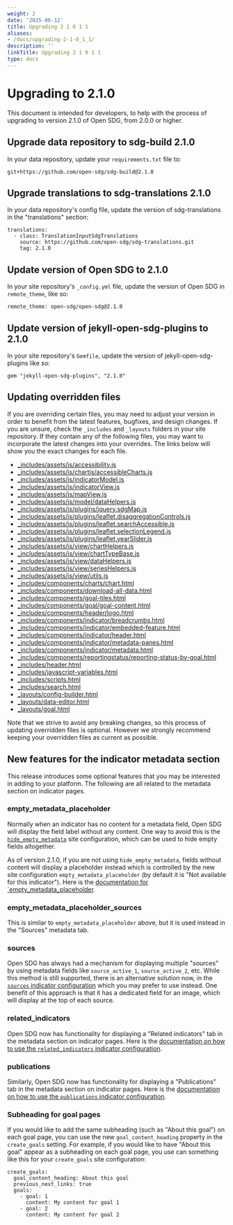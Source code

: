 ```yaml
---
weight: 2
date: '2025-06-12'
title: Upgrading 2 1 0 1 1
aliases:
- /docs/upgrading-2-1-0_1_1/
description: ''
linkTitle: Upgrading 2 1 0 1 1
type: docs
---
```


<h1>Upgrading to 2.1.0</h1>

This document is intended for developers, to help with the process of upgrading to version 2.1.0 of Open SDG, from 2.0.0 or higher.

## Upgrade data repository to sdg-build 2.1.0

In your data repository, update your `requirements.txt` file to:

```
git+https://github.com/open-sdg/sdg-build@2.1.0
```

## Upgrade translations to sdg-translations 2.1.0

In your data repository's config file, update the version of sdg-translations in the "translations" section:

```
translations:
  - class: TranslationInputSdgTranslations
    source: https://github.com/open-sdg/sdg-translations.git
    tag: 2.1.0
```

## Update version of Open SDG to 2.1.0

In your site repository's `_config.yml` file, update the version of Open SDG in `remote_theme`, like so:

```
remote_theme: open-sdg/open-sdg@2.1.0
```

## Update version of jekyll-open-sdg-plugins to 2.1.0

In your site repository's `Gemfile`, update the version of jekyll-open-sdg-plugins like so:

```
gem "jekyll-open-sdg-plugins", "2.1.0"
```

## Updating overridden files

If you are overriding certain files, you may need to adjust your version in order to benefit from the latest features, bugfixes, and design changes. If you are unsure, check the `_includes` and `_layouts` folders in your site repository. If they contain any of the following files, you may want to incorporate the latest changes into your overrides. The links below will show you the exact changes for each file.

* [_includes/assets/js/accessibility.js](https://github.com/open-sdg/open-sdg/compare/2.0.0-dev...2.1.0-dev#diff-c4b47d3a7ddaad00a7ebccf86e2c8c981b91515687c19abb7efdc6069bab0ccf)
* [_includes/assets/js/chartjs/accessibleCharts.js](https://github.com/open-sdg/open-sdg/compare/2.0.0-dev...2.1.0-dev#diff-2947e02401f2edf7c289455a2552f5132ddcbf5733b817062d363fdb89f89227)
* [_includes/assets/js/indicatorModel.js](https://github.com/open-sdg/open-sdg/compare/2.0.0-dev...2.1.0-dev#diff-899e3bbfb5eeef11ac59cd311c1cf8fa874cb773986b5982832f44ff68f04a8d)
* [_includes/assets/js/indicatorView.js](https://github.com/open-sdg/open-sdg/compare/2.0.0-dev...2.1.0-dev#diff-acba7023c8817a67d9425348551a51700b2bdb142fad73af0bfb272bbdd08a01)
* [_includes/assets/js/mapView.js](https://github.com/open-sdg/open-sdg/compare/2.0.0-dev...2.1.0-dev#diff-4fc5a820f12b634018e2047fcc6eb1d47d5d8c8a8bb7b0f1d2c6a16ebae5a3af)
* [_includes/assets/js/model/dataHelpers.js](https://github.com/open-sdg/open-sdg/compare/2.0.0-dev...2.1.0-dev#diff-40499d815f640efd89f9d2f3d1a27d4bef263c2f9d54e5116ca880d0da808e6a)
* [_includes/assets/js/plugins/jquery.sdgMap.js](https://github.com/open-sdg/open-sdg/compare/2.0.0-dev...2.1.0-dev#diff-090de3bceb9b3c5022e042a3d45e82f32e68f7e0c63ca881da87eb4bfec071a3)
* [_includes/assets/js/plugins/leaflet.disaggregationControls.js](https://github.com/open-sdg/open-sdg/compare/2.0.0-dev...2.1.0-dev#diff-9204baadb9a4b331bcb7bd572063083f64b02abcc94dd9b7c5a6608a738f27a2)
* [_includes/assets/js/plugins/leaflet.searchAccessible.js](https://github.com/open-sdg/open-sdg/compare/2.0.0-dev...2.1.0-dev#diff-664332b96a442d745e9274cb8349b74900de8fecd9bd9e5da88dd26a6e095fb6)
* [_includes/assets/js/plugins/leaflet.selectionLegend.js](https://github.com/open-sdg/open-sdg/compare/2.0.0-dev...2.1.0-dev#diff-5b45cc89aa89199087e159a10272920587714223033a722798f925e6296d18f4)
* [_includes/assets/js/plugins/leaflet.yearSlider.js](https://github.com/open-sdg/open-sdg/compare/2.0.0-dev...2.1.0-dev#diff-e0faf161480b7d08815e0d8c56ae84772d7dac7faa5d6c156d01137a36f88e2a)
* [_includes/assets/js/view/chartHelpers.js](https://github.com/open-sdg/open-sdg/compare/2.0.0-dev...2.1.0-dev#diff-57ca50c7583a665d330ac4d254cffa269768af5b0a14612501fa2c1bae4ddcd2)
* [_includes/assets/js/view/chartTypeBase.js](https://github.com/open-sdg/open-sdg/compare/2.0.0-dev...2.1.0-dev#diff-e3635ad86f7d677a190cb5cedee17194dd3c3602e9cace3f6df122997575dda4)
* [_includes/assets/js/view/dataHelpers.js](https://github.com/open-sdg/open-sdg/compare/2.0.0-dev...2.1.0-dev#diff-9f387ea8e9baf11ade17fb7ac6121eb36698c6bc77cb2832dd696085867eb9be)
* [_includes/assets/js/view/seriesHelpers.js](https://github.com/open-sdg/open-sdg/compare/2.0.0-dev...2.1.0-dev#diff-5e61772ea34953912ec178644f6e5982baf4a262c6a2026bfd897cc45c70b196)
* [_includes/assets/js/view/utils.js](https://github.com/open-sdg/open-sdg/compare/2.0.0-dev...2.1.0-dev#diff-7096028ef491827ec58c1f4dbdeb630aa47553de7f1418f6c478198ad4d475e5)
* [_includes/components/charts/chart.html](https://github.com/open-sdg/open-sdg/compare/2.0.0-dev...2.1.0-dev#diff-ed38e7f6a92c1d9f02d5a18618afd07986c88c8d7718cfe9605c7588b39ca3ca)
* [_includes/components/download-all-data.html](https://github.com/open-sdg/open-sdg/compare/2.0.0-dev...2.1.0-dev#diff-4f295183567e9e81c009bb8c7f9fdfd558818c87cb900241e873545a25e330ff)
* [_includes/components/goal-tiles.html](https://github.com/open-sdg/open-sdg/compare/2.0.0-dev...2.1.0-dev#diff-b917910c6504fadf58981aa0458062bec07909e945d3498555ce6b9e9553aa2e)
* [_includes/components/goal/goal-content.html](https://github.com/open-sdg/open-sdg/compare/2.0.0-dev...2.1.0-dev#diff-c59c74d5a960ffb79a02e183d20d1d05209031ca4e571bede2c45047a24e9c8a)
* [_includes/components/header/logo.html](https://github.com/open-sdg/open-sdg/compare/2.0.0-dev...2.1.0-dev#diff-8382db83d6ec3733bdd628a801ae4218e8b5f544a0ecf3dce2c083aec70b260a)
* [_includes/components/indicator/breadcrumbs.html](https://github.com/open-sdg/open-sdg/compare/2.0.0-dev...2.1.0-dev#diff-d5d885f0a09a3b05aea78a7556845e27b8f4c13fca8d065bf696b9e5ad10bbd9)
* [_includes/components/indicator/embedded-feature.html](https://github.com/open-sdg/open-sdg/compare/2.0.0-dev...2.1.0-dev#diff-e0553faa845b14f0678709398d3040e41b9d51e3b3f08d5af38f8f48db1615fe)
* [_includes/components/indicator/header.html](https://github.com/open-sdg/open-sdg/compare/2.0.0-dev...2.1.0-dev#diff-0e21c05fe296898b14f4254b21ad6f71d5a44b90141c230d3de366a176da2273)
* [_includes/components/indicator/metadata-panes.html](https://github.com/open-sdg/open-sdg/compare/2.0.0-dev...2.1.0-dev#diff-2fbe43c361b480b71a69db9b4dc9fca7bc1ffc401638db6ae7d2c979f56dda3c)
* [_includes/components/indicator/metadata.html](https://github.com/open-sdg/open-sdg/compare/2.0.0-dev...2.1.0-dev#diff-cc11e6eba01919f63fddb176ed9baefe4741bd0777924fd167c93627e3d59a9a)
* [_includes/components/reportingstatus/reporting-status-by-goal.html](https://github.com/open-sdg/open-sdg/compare/2.0.0-dev...2.1.0-dev#diff-b16d540c8f7a1606591d39a587008fa8dbe96036a4a5a70d79df96d8ff57ea2d)
* [_includes/header.html](https://github.com/open-sdg/open-sdg/compare/2.0.0-dev...2.1.0-dev#diff-c0311c1df17d5d714db46ca1401ad374a35de861a461d211c6c947f1b2194034)
* [_includes/javascript-variables.html](https://github.com/open-sdg/open-sdg/compare/2.0.0-dev...2.1.0-dev#diff-e96a4a24ce2e1564e7270837c5a918377e2f6b428937ea0b02517fdd9239473e)
* [_includes/scripts.html](https://github.com/open-sdg/open-sdg/compare/2.0.0-dev...2.1.0-dev#diff-d2aabec5480c331c0119175a7e808edf76bfb7e63bf903691b6c5f4f84eb4476)
* [_includes/search.html](https://github.com/open-sdg/open-sdg/compare/2.0.0-dev...2.1.0-dev#diff-c3188fec879251e12fd5aadb9f4a907c34e50c902724735a3f0aedf37582ddea)
* [_layouts/config-builder.html](https://github.com/open-sdg/open-sdg/compare/2.0.0-dev...2.1.0-dev#diff-cfd16c1ebd077a07473ba538af4d790d819243bdf0d212cbd078b5fb602ff78b)
* [_layouts/data-editor.html](https://github.com/open-sdg/open-sdg/compare/2.0.0-dev...2.1.0-dev#diff-c65f37aeacf840ed2df9fa6171af20edfe03504795b26cd1c92c170c4d7bf326)
* [_layouts/goal.html](https://github.com/open-sdg/open-sdg/compare/2.0.0-dev...2.1.0-dev#diff-29b883eaf3e68ad8ccd26059a23a975223f16095706fb071bfe1dfa886157085)

Note that we strive to avoid any breaking changes, so this process of updating overridden files is optional. However we strongly recommend keeping your overridden files as current as possible.

## New features for the indicator metadata section

This release introduces some optional features that you may be interested in adding to your platform. The following are all related to the metadata section on indicator pages.

### empty_metadata_placeholder

Normally when an indicator has no content for a metadata field, Open SDG will display the field label without any content. One way to avoid this is the [`hide_empty_metadata`](https://open-sdg.readthedocs.io/en/latest/configuration/#hide_empty_metadata) site configuration, which can be used to hide empty fields altogether.

As of version 2.1.0, if you are not using `hide_empty_metadata`, fields without content will display a placeholder instead which is controlled by the new site configuration `empty_metadata_placeholder` (by default it is "Not available for this indicator"). Here is the [documentation for `empty_metadata_placeholder](https://github.com/open-sdg/open-sdg/blob/2.1.0-dev/docs/configuration.md#empty_metadata_placeholder).

### empty_metadata_placeholder_sources

This is similar to `empty_metadata_placeholder` above, but it is used instead in the "Sources" metadata tab.

### sources

Open SDG has always had a mechanism for displaying multiple "sources" by using metadata fields like `source_active_1`, `source_active_2`, etc. While this method is still supported, there is an alternative solution now, in the [`sources` indicator configuration](https://github.com/open-sdg/open-sdg/blob/2.1.0-dev/docs/indicator-configuration.md#sources) which you may prefer to use instead. One benefit of this approach is that it has a dedicated field for an image, which will display at the top of each source.

### related_indicators

Open SDG now has functionality for displaying a "Related indicators" tab in the metadata section on indicator pages. Here is the [documentation on how to use the `related_indicators` indicator configuration](https://github.com/open-sdg/open-sdg/blob/2.1.0-dev/docs/indicator-configuration.md#related_indicators).

### publications

Similarly, Open SDG now has functionality for displaying a "Publications" tab in the metadata section on indicator pages. Here is the [documentation on how to use the `publications` indicator configuration](https://github.com/open-sdg/open-sdg/blob/2.1.0-dev/docs/indicator-configuration.md#publications).

### Subheading for goal pages

If you would like to add the same subheading (such as "About this goal") on each goal page, you can use the new `goal_content_heading` property in the `create_goals` setting. For example, if you would like to have "About this goal" appear as a subheading on each goal page, you use can something like this for your `create_goals` site configuration:

```
create_goals:
  goal_content_heading: About this goal
  previous_next_links: true
  goals:
    - goal: 1
      content: My content for goal 1
    - goal: 2
      content: My content for goal 2
```
